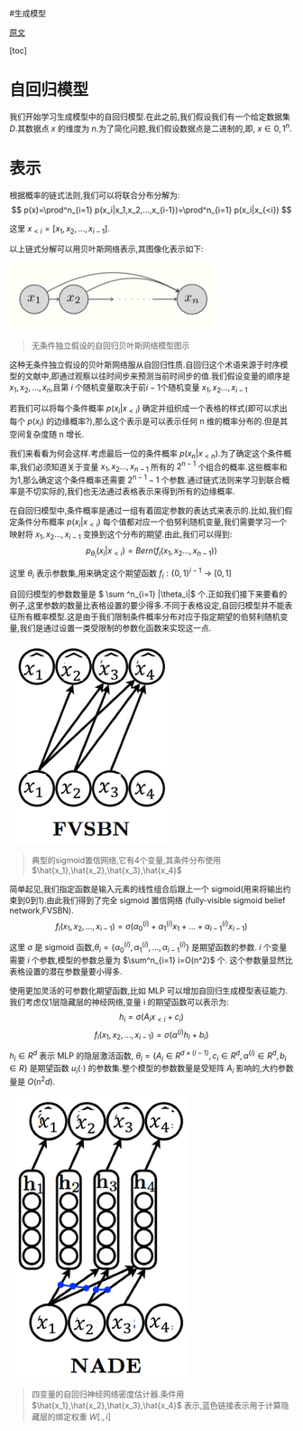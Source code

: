#生成模型

[原文](https://deepgenerativemodels.github.io/notes/autoregressive/)

[toc]

# 自回归模型
我们开始学习生成模型中的自回归模型.在此之前,我们假设我们有一个给定数据集 $D$.其数据点 $x$ 的维度为 $n$.为了简化问题,我们假设数据点是二进制的,即, $x \in {0,1}^n$.  

# 表示
根据概率的链式法则,我们可以将联合分布分解为:
$$
p(x)=\prod^n_{i=1} p(x_i|x_1,x_2,...,x_{i-1})=\prod^n_{i=1} p(x_i|x_{<i})
$$

这里 $x_{<i} = [x_1,x_2,...,x_{i-1}]$.

以上链式分解可以用贝叶斯网络表示,其图像化表示如下:

![gmn_autoregressive_model_fig1](../../Attachments/gmn_autoregressive_model_fig1.png)
> 无条件独立假设的自回归贝叶斯网络模型图示

这种无条件独立假设的贝叶斯网络服从自回归性质.自回归这个术语来源于时序模型的文献中,即通过观察以往时间步来预测当前时间步的值.我们假设变量的顺序是 $x_1,x_2,...,x_n$,且第 $i$ 个随机变量取决于前$i-1$个随机变量 $x_1,x_2...,x_{i-1}$

若我们可以将每个条件概率 $p(x_i|x_{<i})$ 确定并组织成一个表格的样式(即可以求出每个 $p(x_i)$ 的边缘概率?),那么这个表示是可以表示任何 n 维的概率分布的.但是其空间复杂度随 n 增长.  

我们来看看为何会这样.考虑最后一位的条件概率 $p(x_n|x_{ < n})$.为了确定这个条件概率,我们必须知道关于变量 $x_1,x_2...,x_{n-1}$ 所有的 $2^{n-1}$ 个组合的概率.这些概率和为1,那么确定这个条件概率还需要 $2
^{n-1} -1$ 个参数.通过链式法则来学习到联合概率是不切实际的,我们也无法通过表格表示来得到所有的边缘概率.

在自回归模型中,条件概率是通过一组有着固定参数的表达式来表示的.比如,我们假定条件分布概率 $p(x_i|x_{<i})$ 每个值都对应一个伯努利随机变量,我们需要学习一个映射将 $x_1,x_2...,x_{i-1}$ 变换到这个分布的期望.由此,我们可以得到:
$$
p_{\theta_i}(x_i|x_{<i})=Bern(f_i(x_1,x_2...,x_{n-1}))
$$

这里 $\theta_i$ 表示参数集,用来确定这个期望函数 $f_i: \{0,1\}^{i-1} \to [0,1]$

自回归模型的参数数量是 $ \sum ^n_{i=1} |\theta_i|$ 个.正如我们接下来要看的例子,这里参数的数量比表格设置的要少得多.不同于表格设定,自回归模型并不能表征所有概率模型.这是由于我们限制条件概率分布对应于指定期望的伯努利随机变量,我们是通过设置一类受限制的参数化函数来实现这一点.

![gmn_autoregressive_model_fig2_fvsbn](../../Attachments/gmn_autoregressive_model_fig2_fvsbn.png)

> 典型的sigmoid置信网络,它有4个变量,其条件分布使用 $\hat{x_1},\hat{x_2},\hat{x_3},\hat{x_4}$

简单起见,我们指定函数是输入元素的线性组合后跟上一个 sigmoid(用来将输出约束到0到1).由此我们得到了完全 sigmoid 置信网络 (fully-visible sigmoid belief network,FVSBN).
$$
f_i(x_1,x_2,...,x_{i-1})=\sigma(\alpha_0^{(i)}+\alpha_1^{(i)}x_1+...+\alpha_{i-1}^{(i)}x_{i-1} )
$$

这里 $\sigma$ 是 sigmoid 函数,$\theta_i=\{\alpha_0^{(i)},\alpha_1^{(i)},...,\alpha_{i-1}^{(i)}\}$ 是期望函数的参数. $i$ 个变量需要 $i$ 个参数,模型的参数总量为 $\sum^n_{i=1} i=O(n^2)$ 个. 这个参数量显然比表格设置的潜在参数量要小得多.

使用更加灵活的可参数化期望函数,比如 MLP 可以增加自回归生成模型表征能力.我们考虑仅1层隐藏层的神经网络,变量 i 的期望函数可以表示为:
$$
h_i=\sigma(A_ix_{<i}+c_i) 
$$
$$
f_i(x_1,x_2,...,x_{i-1})=\sigma(\alpha^{(i)}h_i+b_i)
$$

$h_i \in R^d$ 表示 MLP 的隐层激活函数, $\theta_i=\{A_i \in R^{d \times (i-1)}, c_i \in R^d, \alpha^{(i)} \in R^d,b_i \in R \}$ 是期望函数 $u_i( \cdot)$  的参数集.整个模型的参数数量是受矩阵 $A_i$ 影响的,大约参数量是 $O(n^2d)$.

![gmn_autoregressive_model_fig3](../../Attachments/gmn_autoregressive_model_fig3.png)

>   四变量的自回归神经网络密度估计器.条件用$\hat{x_1},\hat{x_2},\hat{x_3},\hat{x_4}$ 表示,蓝色链接表示用于计算隐藏层的绑定权重 $W[.,i]$








